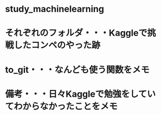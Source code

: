 # study_machinelearning
# それぞれのフォルダ・・・Kaggleで挑戦したコンペのやった跡
# to_git・・・なんども使う関数をメモ
# 備考・・・日々Kaggleで勉強をしていてわからなかったことをメモ
